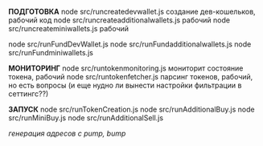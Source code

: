 **ПОДГОТОВКА**
node src/runcreatedevwallet.js создание дев-кошельков, рабочий код
node src/runcreateadditionalwallets.js рабочий
node src/runcreateminiwallets.js рабочий

node src/runFundDevWallet.js
node src/runFundadditionalwallets.js 
node src/runFundminiwallets.js

**МОНИТОРИНГ**
node src/runtokenmonitoring.js мониторит состояние токена, рабочий 
node  src/runtokenfetcher.js парсинг токенов, рабочий, но есть вопросы (и еще нудно ли вынести настройки фильтрации в сеттингс??)

**ЗАПУСК**
node src/runTokenCreation.js
node src/runAdditionalBuy.js
node src/runMiniBuy.js
node src/runAdditionalSell.js



*генерация адресов с pump, bump*






